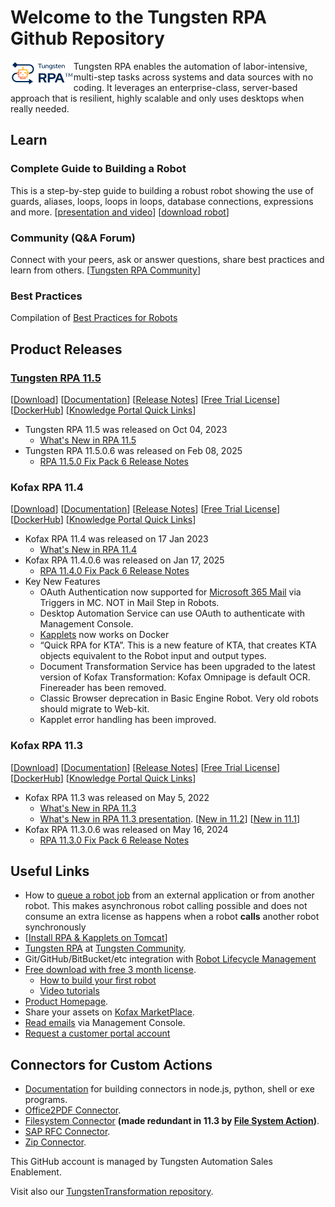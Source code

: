 # Welcome to the Tungsten RPA Github Repository
<img align="left" src="Tungsten-RPA.svg" width="20%" alt="Tungsten RPA logo"> Tungsten RPA enables the automation of labor-intensive, multi-step tasks across systems and data sources with no coding. It leverages an enterprise-class, server-based approach that is resilient, highly scalable and only uses desktops when really needed.  

## Learn 
### Complete Guide to Building a Robot
This is a step-by-step guide to building a robust robot showing the use of guards, aliases, loops, loops in loops, database connections, expressions and more. 
[[presentation and video](https://play.vidyard.com/zxsZLeBzzZpnu9qbEZVRwh)] [[download robot](https://github.com/TungstenRPA/Hansard-Robot)]
### Community (Q&A Forum)
Connect with your peers, ask or answer questions, share best practices and learn from others.
[[Tungsten RPA Community](https://community.kofax.com/s/topic/0TO3m000000IznGGAS/rpa)]
### Best Practices
Compilation of [Best Practices for Robots](https://github.com/TungstenRPA/RPA-Best-Practices#readme) 
## Product Releases
### [Tungsten RPA 11.5](11.5/readme.md)
[[Download](https://delivery.tungstenautomation.com)] [[Documentation](https://docshield.tungstenautomation.com/Portal/Products/en_US/RPA/11.5.0-nlfihq5gwr/RPA.htm)] [[Release Notes](https://docshield.tungstenautomation.com/RPA/en_US/11.5.0-nlfihq5gwr/help/rpa_rn/index.html)] [[Free Trial License](https://www.tungstenautomation.com/products/rpa/rpa-free-trial)] [[DockerHub](https://hub.docker.com/u/tungstenautomation)]  [[Knowledge Portal Quick Links](https://knowledge.tungstenautomation.com/bundle/z-kb-articles-salesforce9/page/34865.html)]
* Tungsten RPA 11.5 was released on Oct 04, 2023
  * [What's New in RPA 11.5](https://docshield.tungstenautomation.com/RPA/en_US/11.5.0-nlfihq5gwr/help/rpa_rn/rpa_releasenotes/c_newfeatures.html)
* Tungsten RPA 11.5.0.6 was released on Feb 08, 2025
  * [RPA 11.5.0 Fix Pack 6 Release Notes](https://docshield.tungstenautomation.com/RPA/en_US/11.5.0-nlfihq5gwr/print/ReadMe-KofaxRPA-11.5.0.6.htm)
### Kofax RPA 11.4
 [[Download](https://delivery.tungstenautomation.com)] [[Documentation](https://docshield.tungstenautomation.com/Portal/Products/en_US/RPA/11.4.0-vcsft2fhaw/RPA.htm)] [[Release Notes](https://docshield.tungstenautomation.com/RPA/en_US/11.4.0-vcsft2fhaw/help/rpa_rn/index.html)] [[Free Trial License](https://www.tungstenautomation.com/products/rpa/rpa-free-trial)] [[DockerHub](https://hub.docker.com/u/tungstenautomation)] [[Knowledge Portal Quick Links](https://knowledge.tungstenautomation.com/bundle/z-kb-articles-salesforce9/page/34865.html)]
* Kofax RPA 11.4 was released on 17 Jan 2023
  * [What's New in RPA 11.4](https://docshield.tungstenautomation.com/RPA/en_US/11.4.0-vcsft2fhaw/help/rpa_rn/rpa_releasenotes/c_newfeatures.html)
* Kofax RPA 11.4.0.6 was released on Jan 17, 2025
  * [RPA 11.4.0 Fix Pack 6 Release Notes](https://docshield.tungstenautomation.com/RPA/en_US/11.4.0-vcsft2fhaw/print/ReadMe-KofaxRPA-11.4.0.6.htm)
* Key New Features
  *	OAuth Authentication now supported for [Microsoft 365 Mail](https://github.com/TungstenRPA/Mail/blob/master/Microsoft365.md) via Triggers in MC. NOT in Mail Step in Robots.
  *	Desktop Automation Service can use OAuth to authenticate with Management Console.
  *	[Kapplets](https://github.com/TungstenRPA/Docker/blob/6b954e9188e3828183b9e9e6ce37afe4b3cde62a/docker-compose.yml) now works on Docker
  *	“Quick RPA for KTA”. This is a new feature of KTA, that creates KTA objects equivalent to the Robot input and output types.
  *	Document Transformation Service has been upgraded to the latest version of Kofax Transformation: Kofax Omnipage is default OCR. Finereader has been removed.
  *	Classic Browser deprecation in Basic Engine Robot. Very old robots should migrate to Web-kit.
  *	Kapplet error handling has been improved.
### Kofax RPA 11.3
 [[Download](https://delivery.tungstenautomation.com)] [[Documentation](https://docshield.tungstenautomation.com/Portal/Products/en_US/RPA/11.3.0_5cdzhlgb3t/RPA.htm)] [[Release Notes](https://docshield.tungstenautomation.com/RPA/en_US/11.3.0_5cdzhlgb3t/help/rpa_rn/index.html)] [[Free Trial License](https://www.tungstenautomation.com/products/rpa/rpa-free-trial)] [[DockerHub](https://hub.docker.com/u/tungstenautomation)] [[Knowledge Portal Quick Links](https://knowledge.tungstenautomation.com/bundle/z-kb-articles-salesforce9/page/34865.html)]
* Kofax RPA 11.3 was released on May 5, 2022
  * [What's New in RPA 11.3](https://docshield.tungstenautomation.com/RPA/en_US/11.3.0_5cdzhlgb3t/help/rpa_rn/rpa_releasenotes/c_newfeatures.html)
  * [What's New in RPA 11.3 presentation](https://github.com/TungstenRPA/RPA-11.3). [[New in 11.2](https://github.com/TungstenRPA/RPA-11.2)] [[New in 11.1](https://github.com/TungstenRPA/RPA-11.1)] 
* Kofax RPA 11.3.0.6 was released on May 16, 2024
  * [RPA 11.3.0 Fix Pack 6 Release Notes](https://docshield.tungstenautomation.com/RPA/en_US/11.3.0_5cdzhlgb3t/print/ReadMe-KofaxRPA-11.3.0.6.htm)
## Useful Links
* How to [queue a robot job](https://github.com/TungstenRPA/RPA-11.1/blob/main/RobotQueueing.md#robot-queueing-in-kofax-rpa) from an external application or from another robot. This makes asynchronous robot calling possible and does not consume an extra license as happens when a robot **calls** another robot synchronously
* [[Install RPA & Kapplets on Tomcat](https://github.com/TungstenRPA/RPA-Best-Practices/wiki/Install-Kofax-RPA-11.3-on-Apache-Tomcat-on-Windows)]
* [Tungsten RPA](https://community.kofax.com/s/topic/0TO3m000000IznGGAS/robotic-process-automation) at [Tungsten Community](https://community.kofax.com).
* Git/GitHub/BitBucket/etc integration with [Robot Lifecycle Management](https://github.com/TungstenRPA/Robot-Lifecycle-Management-Guide)
* [Free download with free 3 month license](https://www.tungstenautomation.com/products/rpa/rpa-free-trial).
  * [How to build your first robot](https://www.tungstenautomation.com/-/media/files/e-books/en/ug_rpa-tutorial-guide-_en.pdf)
  * [Video tutorials](https://www.tungstenautomation.com/eg/kofax-rpa-tutorials)
* [Product Homepage](https://www.tungstenautomation.com/products/rpa).
* Share your assets on [Kofax MarketPlace](https://marketplace.tungstenautomation.com/).
* [Read emails](https://github.com/TungstenRPA/RPA-11.1/blob/main/Enhanced%20Email%20Integration.md#enhanced-email-integration-in-kofax-rpa-111) via Management Console.
* [Request a customer portal account](https://knowledge.kofax.com/General_Support/00_Support_Forms/Customer_Portal_Request?_ga=2.130987279.1656012013.1655202293-294255832.1654091170)
## Connectors for Custom Actions
 * [Documentation](https://docshield.tungstenautomation.com/RPA/en_US/11.4.0-vcsft2fhaw/help/rpa_help/help_main/designstudio/c_das_customactionstep.html) for building connectors in node.js, python, shell or exe programs.
 * [Office2PDF Connector](https://github.com/TungstenRPA/RPA-Connector-Office2PDF).
 * [Filesystem Connector](https://github.com/TungstenRPA/RPA-Connector-File-System) **(made redundant in 11.3 by [File System Action](https://docshield.tungstenautomation.com/RPA/en_US/11.4.0-vcsft2fhaw/help/rpa_help/help_main/designstudio/c_das_filesystemactionstep.html))**.
 * [SAP RFC Connector](https://github.com/TungstenRPA/RPA-Connector-RFC).
 * [Zip Connector](https://github.com/TungstenRPA/RPA-Connector-Zip).
 

This GitHub account is managed by Tungsten Automation Sales Enablement.

Visit also our [TungstenTransformation repository](https://github.com/TungstenTransformation).

